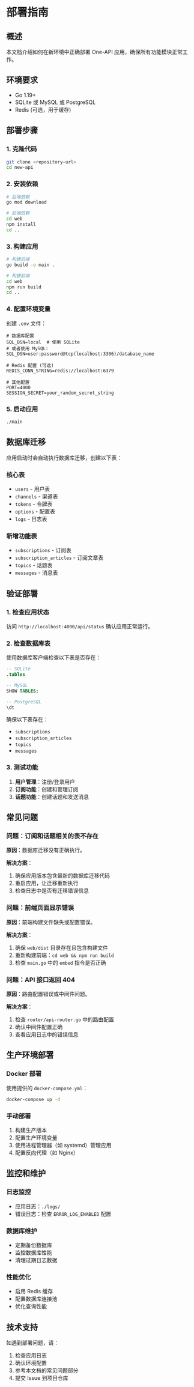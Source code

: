 # 部署指南

## 概述

本文档介绍如何在新环境中正确部署 One-API 应用，确保所有功能模块正常工作。

## 环境要求

- Go 1.19+
- SQLite 或 MySQL 或 PostgreSQL
- Redis (可选，用于缓存)

## 部署步骤

### 1. 克隆代码

```bash
git clone <repository-url>
cd new-api
```

### 2. 安装依赖

```bash
# 后端依赖
go mod download

# 前端依赖
cd web
npm install
cd ..
```

### 3. 构建应用

```bash
# 构建后端
go build -o main .

# 构建前端
cd web
npm run build
cd ..
```

### 4. 配置环境变量

创建 `.env` 文件：

```env
# 数据库配置
SQL_DSN=local  # 使用 SQLite
# 或者使用 MySQL: SQL_DSN=user:password@tcp(localhost:3306)/database_name

# Redis 配置 (可选)
REDIS_CONN_STRING=redis://localhost:6379

# 其他配置
PORT=4000
SESSION_SECRET=your_random_secret_string
```

### 5. 启动应用

```bash
./main
```

## 数据库迁移

应用启动时会自动执行数据库迁移，创建以下表：

### 核心表
- `users` - 用户表
- `channels` - 渠道表
- `tokens` - 令牌表
- `options` - 配置表
- `logs` - 日志表

### 新增功能表
- `subscriptions` - 订阅表
- `subscription_articles` - 订阅文章表
- `topics` - 话题表
- `messages` - 消息表

## 验证部署

### 1. 检查应用状态

访问 `http://localhost:4000/api/status` 确认应用正常运行。

### 2. 检查数据库表

使用数据库客户端检查以下表是否存在：

```sql
-- SQLite
.tables

-- MySQL
SHOW TABLES;

-- PostgreSQL
\dt
```

确保以下表存在：
- `subscriptions`
- `subscription_articles`
- `topics`
- `messages`

### 3. 测试功能

1. **用户管理**：注册/登录用户
2. **订阅功能**：创建和管理订阅
3. **话题功能**：创建话题和发送消息

## 常见问题

### 问题：订阅和话题相关的表不存在

**原因**：数据库迁移没有正确执行。

**解决方案**：
1. 确保应用版本包含最新的数据库迁移代码
2. 重启应用，让迁移重新执行
3. 检查日志中是否有迁移错误信息

### 问题：前端页面显示错误

**原因**：前端构建文件缺失或配置错误。

**解决方案**：
1. 确保 `web/dist` 目录存在且包含构建文件
2. 重新构建前端：`cd web && npm run build`
3. 检查 `main.go` 中的 `embed` 指令是否正确

### 问题：API 接口返回 404

**原因**：路由配置错误或中间件问题。

**解决方案**：
1. 检查 `router/api-router.go` 中的路由配置
2. 确认中间件配置正确
3. 查看应用日志中的错误信息

## 生产环境部署

### Docker 部署

使用提供的 `docker-compose.yml`：

```bash
docker-compose up -d
```

### 手动部署

1. 构建生产版本
2. 配置生产环境变量
3. 使用进程管理器（如 systemd）管理应用
4. 配置反向代理（如 Nginx）

## 监控和维护

### 日志监控

- 应用日志：`./logs/`
- 错误日志：检查 `ERROR_LOG_ENABLED` 配置

### 数据库维护

- 定期备份数据库
- 监控数据库性能
- 清理过期日志数据

### 性能优化

- 启用 Redis 缓存
- 配置数据库连接池
- 优化查询性能

## 技术支持

如遇到部署问题，请：

1. 检查应用日志
2. 确认环境配置
3. 参考本文档的常见问题部分
4. 提交 Issue 到项目仓库

